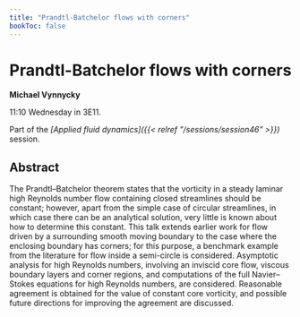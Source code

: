 ```yaml
---
title: "Prandtl-Batchelor flows with corners"
bookToc: false
---
```


# Prandtl-Batchelor flows with corners

**Michael Vynnycky**

11:10 Wednesday in 3E11.

Part of the *[Applied fluid dynamics]({{< relref "/sessions/session46" >}})* session.

## Abstract

The Prandtl–Batchelor theorem states that the vorticity in a steady laminar high Reynolds number flow containing 
closed streamlines should be constant; however, apart from the simple case of circular streamlines, in which case 
there can be an analytical solution, very little is known about how to determine this constant. This talk extends 
earlier work for flow driven by a surrounding smooth moving boundary to the case where the enclosing boundary has corners; for this purpose, a benchmark example from the literature for flow inside a semi-circle is considered.
Asymptotic analysis for high Reynolds numbers, involving an inviscid core flow, viscous boundary layers and corner regions, and computations of the full Navier–Stokes equations for high Reynolds numbers, are considered. 
Reasonable agreement is obtained for the value of constant core vorticity, and possible future directions for 
improving the agreement are discussed. 


